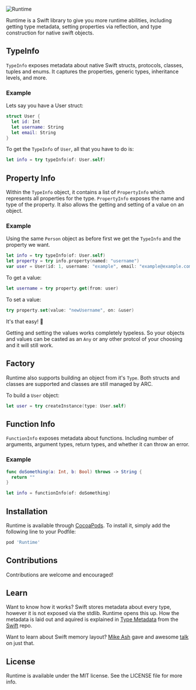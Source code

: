 ![Runtime](https://github.com/wickwirew/Runtime/blob/master/Resources/Runtime.png)

Runtime is a Swift library to give you more runtime abilities, including getting type metadata, setting properties via reflection, and type construction for native swift objects.

## TypeInfo
`TypeInfo` exposes metadata about native Swift structs, protocols, classes, tuples and enums. It captures the properties, generic types, inheritance levels, and more.
### Example
Lets say you have a User struct:
```swift
struct User {
  let id: Int
  let username: String
  let email: String
}
```
To get the `TypeInfo` of `User`, all that you have to do is:
```swift
let info = try typeInfo(of: User.self)
```

## Property Info
Within the `TypeInfo` object, it contains a list of `PropertyInfo` which represents all properties for the type. `PropertyInfo` exposes the name and type of the property. It also allows the getting and setting of a value on an object.
### Example
Using the same `Person` object as before first we get the `TypeInfo` and the property we want.
```swift
let info = try typeInfo(of: User.self)
let property = try info.property(named: "username")
var user = User(id: 1, username: "example", email: "example@example.com")
```
To get a value:
```swift
let username = try property.get(from: user)
```
To set a value:
```swift
try property.set(value: "newUsername", on: &user)
```
It's that easy! 🎉

Getting and setting the values works completely typeless. So your objects and values can be casted as an `Any` or any other protcol of your choosing and it will still work. 

## Factory
Runtime also supports building an object from it's `Type`. Both structs and classes are supported and classes are still managed by ARC.

To build a `User` object:
```swift
let user = try createInstance(type: User.self)
```

## Function Info
`FunctionInfo` exposes metadata about functions. Including number of arguments, argument types, return types, and whether it can throw an error.
### Example
```swift
func doSomething(a: Int, b: Bool) throws -> String { 
  return "" 
}

let info = functionInfo(of: doSomething)
```

## Installation
Runtime is available through [CocoaPods](http://cocoapods.org). To install
it, simply add the following line to your Podfile:
```ruby
pod 'Runtime'
```

## Contributions
Contributions are welcome and encouraged!

## Learn
Want to know how it works? 
Swift stores metadata about every type, however it is not exposed via the stdlib. Runtime opens this up. How the metadata is laid out and aquired is explained in [Type Metadata](https://github.com/apple/swift/blob/master/docs/ABI/TypeMetadata.rst) from the [Swift](https://github.com/apple/swift) repo. 

Want to learn about Swift memory layout?
[Mike Ash](https://github.com/mikeash) gave and awesome [talk](https://academy.realm.io/posts/goto-mike-ash-exploring-swift-memory-layout/) on just that.

## License
Runtime is available under the MIT license. See the LICENSE file for more info.
